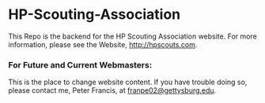 # HP-Scouting-Association

This Repo is the backend for the HP Scouting Association website. For more information, please see the Website, http://hpscouts.com.


### For Future and Current Webmasters:

This is the place to change website content. If you have trouble doing so, please contact me, Peter Francis, at franpe02@gettysburg.edu.
